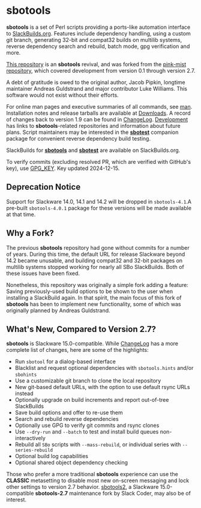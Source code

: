 # sbotools

**sbotools** is a set of Perl scripts providing a ports-like automation interface to [SlackBuilds.org](https://slackbuilds.org). Features include dependency handling, using a custom git branch, generating 32-bit and compat32 builds on multilib systems, reverse dependency search and rebuild, batch mode, gpg verification and more.

[This repository](https://github.com/pghvlaans/sbotools/) is an **sbotools** revival, and was forked from the [pink-mist repository](https://github.com/pghvlaans/pink-mist/sbotools/), which covered development from version 0.1 through version 2.7.

A debt of gratitude is owed to the original author, Jacob Pipkin, longtime maintainer Andreas Guldstrand and major contributor Luke Williams. This software would not exist without their efforts.

For online man pages and executive summaries of all commands, see [man](/sbotools/man/). Installation notes and release tarballs are available at [Downloads](/sbotools/downloads/). A record of changes back to version 1.9 can be found in [ChangeLog](/sbotools/ChangeLog/). [Development](/sbotools/development/) has links to **sbotools**-related repositories and information about future plans. Script maintainers may be interested in the **[sbotest](/sbotools/sbotest/)** companion package for convenient reverse dependency build testing.

SlackBuilds for **[sbotools](https://slackbuilds.org/repository/15.0/system/sbotools/)** and **[sbotest](https://slackbuilds.org/repository/15.0/system/sbotest/)** are available on SlackBuilds.org.

To verify commits (excluding resolved PR, which are verified with GitHub's key), use [GPG_KEY](/sbotools/downloads/GPG_KEY). Key updated 2024-12-15.

## Deprecation Notice

Support for Slackware 14.0, 14.1 and 14.2 will be dropped in `sbotools-4.1`.A pre-built `sbotools-4.0.1` package for these versions will be made available at that time.

## Why a Fork?

The previous **sbotools** repository had gone without commits for a number of years. During this time, the default URL for release Slackware beyond 14.2 became unusable, and building compat32 and 32-bit packages on multilib systems stopped working for nearly all SBo SlackBuilds. Both of these issues have been fixed.

Nonetheless, this repository was originally a simple fork adding a feature: Saving previously-used build options to be shown to the user when installing a SlackBuild again. In that spirit, the main focus of this fork of **sbotools** has been to implement new functionality, some of which was originally planned by Andreas Guldstrand.

## What's New, Compared to Version 2.7?
**sbotools** is Slackware 15.0-compatible. While [ChangeLog](/sbotools/ChangeLog/) has a more complete list of changes, here are some of the highlights:

* Run `sbotool` for a dialog-based interface
* Blacklist and request optional dependencies with `sbotools.hints` and/or `sbohints`
* Use a customizable git branch to clone the local repository
* New git-based default URLs, with the option to use default rsync URLs instead
* Optionally upgrade on build increments and report out-of-tree SlackBuilds
* Save build options and offer to re-use them
* Search and rebuild reverse dependencies
* Optionally use GPG to verify git commits and rsync clones
* Use `--dry-run` and `--batch` to test and install build queues non-interactively
* Rebuild all `SBo` scripts with `--mass-rebuild`, or individual series with `--series-rebuild`
* Optional build log capabilities
* Optional shared object dependency checking

Those who prefer a more traditional **sbotools** experience can use the **CLASSIC** metasetting to disable most new on-screen messaging and lock other settings to version 2.7 behavior. [sbotools2](https://git.server.ky/slackcoder/sbotools2/about/), a Slackware 15.0-compatible **sbotools-2.7** maintenance fork by Slack Coder, may also be of interest.
